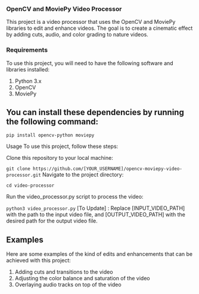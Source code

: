 ### OpenCV and MoviePy Video Processor
This project is a video processor that uses the OpenCV and MoviePy libraries to edit and enhance videos. The goal is to create a cinematic effect by adding cuts, audio, and color grading to nature videos.

### Requirements
To use this project, you will need to have the following software and libraries installed:

1. Python 3.x
2. OpenCV
3. MoviePy

## You can install these dependencies by running the following command:

```pip install opencv-python moviepy```

Usage
To use this project, follow these steps:

Clone this repository to your local machine:

```git clone https://github.com/[YOUR_USERNAME]/opencv-moviepy-video-processor.git```
Navigate to the project directory:

```cd video-processor```


Run the video_processor.py script to process the video:

```python3 video_processor.py```
[To Update] : Replace [INPUT_VIDEO_PATH] with the path to the input video file, and [OUTPUT_VIDEO_PATH] with the desired path for the output video file.

## Examples
Here are some examples of the kind of edits and enhancements that can be achieved with this project:

1. Adding cuts and transitions to the video
2. Adjusting the color balance and saturation of the video
3. Overlaying audio tracks on top of the video